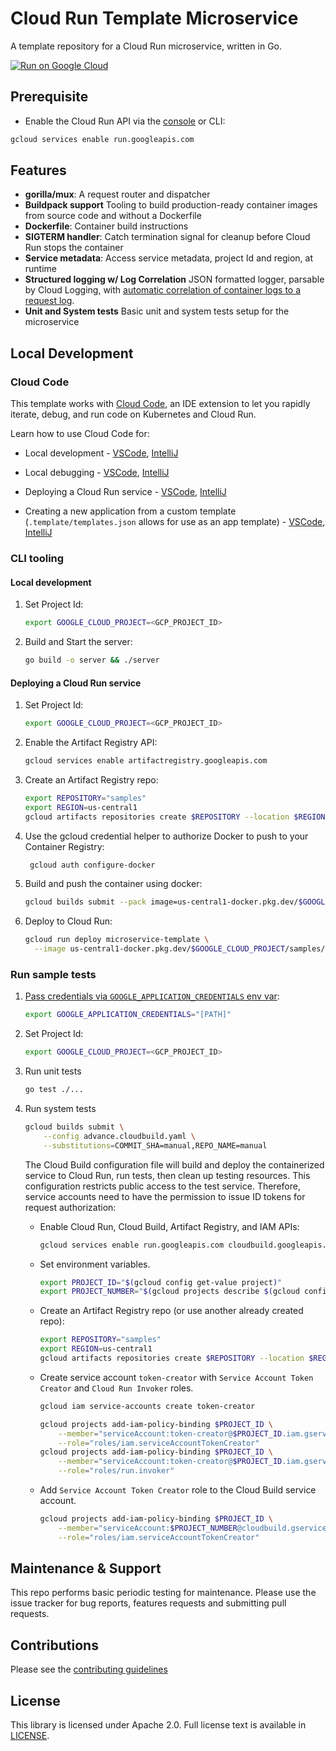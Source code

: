 # Cloud Run Template Microservice

A template repository for a Cloud Run microservice, written in Go.

[![Run on Google Cloud](https://deploy.cloud.run/button.svg)](https://deploy.cloud.run)

## Prerequisite

* Enable the Cloud Run API via the [console](https://console.cloud.google.com/apis/library/run.googleapis.com?_ga=2.124941642.1555267850.1615248624-203055525.1615245957) or CLI:

```bash
gcloud services enable run.googleapis.com
```

## Features

* **gorilla/mux**: A request router and dispatcher
* **Buildpack support** Tooling to build production-ready container images from source code and without a Dockerfile
* **Dockerfile**: Container build instructions
* **SIGTERM handler**: Catch termination signal for cleanup before Cloud Run stops the container
* **Service metadata**: Access service metadata, project Id and region, at runtime
* **Structured logging w/ Log Correlation** JSON formatted logger, parsable by Cloud Logging, with [automatic correlation of container logs to a request log](https://cloud.google.com/run/docs/logging#correlate-logs).
* **Unit and System tests** Basic unit and system tests setup for the microservice

## Local Development

### Cloud Code

This template works with [Cloud Code](https://cloud.google.com/code), an IDE extension
to let you rapidly iterate, debug, and run code on Kubernetes and Cloud Run.

Learn how to use Cloud Code for:

* Local development - [VSCode](https://cloud.google.com/code/docs/vscode/developing-a-cloud-run-service), [IntelliJ](https://cloud.google.com/code/docs/intellij/developing-a-cloud-run-service)

* Local debugging - [VSCode](https://cloud.google.com/code/docs/vscode/debugging-a-cloud-run-service), [IntelliJ](https://cloud.google.com/code/docs/intellij/debugging-a-cloud-run-service)

* Deploying a Cloud Run service - [VSCode](https://cloud.google.com/code/docs/vscode/deploying-a-cloud-run-service), [IntelliJ](https://cloud.google.com/code/docs/intellij/deploying-a-cloud-run-service)
*  Creating a new application from a custom template (`.template/templates.json` allows for use as an app template) - [VSCode](https://cloud.google.com/code/docs/vscode/create-app-from-custom-template), [IntelliJ](https://cloud.google.com/code/docs/intellij/create-app-from-custom-template)

### CLI tooling

#### Local development

1. Set Project Id:

    ```bash
    export GOOGLE_CLOUD_PROJECT=<GCP_PROJECT_ID>
    ```

2. Build and Start the server:

    ```bash
    go build -o server && ./server
    ```

#### Deploying a Cloud Run service

1. Set Project Id:

    ```bash
    export GOOGLE_CLOUD_PROJECT=<GCP_PROJECT_ID>
    ```

1. Enable the Artifact Registry API:
    ```bash
    gcloud services enable artifactregistry.googleapis.com
    ```

1. Create an Artifact Registry repo:
    ```bash
    export REPOSITORY="samples"
    export REGION=us-central1
    gcloud artifacts repositories create $REPOSITORY --location $REGION --repository-format "docker"
    ```
  
2. Use the gcloud credential helper to authorize Docker to push to your
   Container Registry:

   ```bash
    gcloud auth configure-docker
    ```

3. Build and push the container using docker:

    ```bash
    gcloud builds submit --pack image=us-central1-docker.pkg.dev/$GOOGLE_CLOUD_PROJECT/samples/microservice-template:manual
    ```

4. Deploy to Cloud Run:

    ```bash
    gcloud run deploy microservice-template \
      --image us-central1-docker.pkg.dev/$GOOGLE_CLOUD_PROJECT/samples/microservice-template:manual
    ```

### Run sample tests

1. [Pass credentials via `GOOGLE_APPLICATION_CREDENTIALS` env var](https://cloud.google.com/docs/authentication/production#passing_variable):

    ```bash
    export GOOGLE_APPLICATION_CREDENTIALS="[PATH]"
    ```

2. Set Project Id:

    ```bash
    export GOOGLE_CLOUD_PROJECT=<GCP_PROJECT_ID>
    ```

3. Run unit tests

    ```bash
    go test ./...
    ```

4. Run system tests

    ```bash
    gcloud builds submit \
        --config advance.cloudbuild.yaml \
        --substitutions=COMMIT_SHA=manual,REPO_NAME=manual
    ```

    The Cloud Build configuration file will build and deploy the containerized
    service to Cloud Run, run tests, then clean up testing resources. This
    configuration restricts public access to the test service. Therefore,
    service accounts need to have the permission to issue ID tokens for request
    authorization:
    * Enable Cloud Run, Cloud Build, Artifact Registry, and IAM APIs:
        ```bash
        gcloud services enable run.googleapis.com cloudbuild.googleapis.com iamcredentials.googleapis.com artifactregistry.googleapis.com
        ```

    * Set environment variables.
        ```bash
        export PROJECT_ID="$(gcloud config get-value project)"
        export PROJECT_NUMBER="$(gcloud projects describe $(gcloud config get-value project) --format='value(projectNumber)')"
        ```

    * Create an Artifact Registry repo (or use another already created repo):
        ```bash
        export REPOSITORY="samples"
        export REGION=us-central1
        gcloud artifacts repositories create $REPOSITORY --location $REGION --repository-format "docker"
        ```
  
    * Create service account `token-creator` with `Service Account Token Creator` and `Cloud Run Invoker` roles.

        ```bash
        gcloud iam service-accounts create token-creator

        gcloud projects add-iam-policy-binding $PROJECT_ID \
            --member="serviceAccount:token-creator@$PROJECT_ID.iam.gserviceaccount.com" \
            --role="roles/iam.serviceAccountTokenCreator"
        gcloud projects add-iam-policy-binding $PROJECT_ID \
            --member="serviceAccount:token-creator@$PROJECT_ID.iam.gserviceaccount.com" \
            --role="roles/run.invoker"
        ```

    * Add `Service Account Token Creator` role to the Cloud Build service account.

        ```bash
        gcloud projects add-iam-policy-binding $PROJECT_ID \
            --member="serviceAccount:$PROJECT_NUMBER@cloudbuild.gserviceaccount.com" \
            --role="roles/iam.serviceAccountTokenCreator"
        ```

## Maintenance & Support

This repo performs basic periodic testing for maintenance. Please use the issue tracker for bug reports, features requests and submitting pull requests.

## Contributions

Please see the [contributing guidelines](CONTRIBUTING.md)

## License

This library is licensed under Apache 2.0. Full license text is available in [LICENSE](LICENSE).
